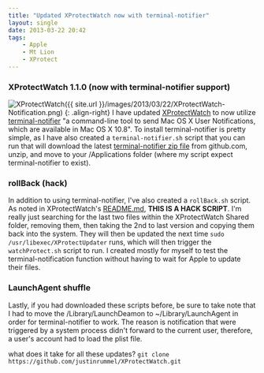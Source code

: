 ```yaml
---
title: "Updated XProtectWatch now with terminal-notifier"
layout: single
date: 2013-03-22 20:42
tags:
    - Apple
    - Mt Lion
    - XProtect
---
```

### XProtectWatch 1.1.0 (now with terminal-notifier support) ###
![XProtectWatch]({{ site.url }}/images/2013/03/22/XProtectWatch-Notification.png)
{: .align-right}
I have updated [XProtectWatch][XProtectWatch] to now utilize [terminal-notifier][terminal-notifier] "a command-line tool to send Mac OS X User Notifications, which are available in Mac OS X 10.8".  To install terminal-notifier is pretty simple, as I have also created a ```terminal-notifier.sh``` script that you can run that will download the latest [terminal-notifier zip file][dl] from github.com, unzip, and move to your /Applications folder (where my script expect terminal-notifier to exist). 

### rollBack (hack) ###
In addition to using terminal-notifier, I've also created a ```rollBack.sh``` script.  As noted in XProtectWatch's [README.md][readme], **THIS IS A HACK SCRIPT**.  I'm really just searching for the last two files within the XProtectWatch Shared folder, removing them, then taking the 2nd to last version and copying them back into the system.  They will then be updated the next time ```sudo /usr/libexec/XProtectUpdater``` runs, which will then trigger the ```watchProtect.sh``` script to run.  I created mostly for myself to test the terminal-notification function without having to wait for Apple to update their files.


### LaunchAgent shuffle ###
Lastly, if you had downloaded these scripts before, be sure to take note that I had to move the /Library/LaunchDeamon to ~/Library/LaunchAgent in order for terminal-notifier to work.  The reason is notification that were triggered by a system process didn't forward to the current user, therefore, a user's account had to load the plist file.

what does it take for all these updates?  ```git clone https://github.com/justinrummel/XProtectWatch.git``` 

[XProtectWatch]: https://github.com/justinrummel/XProtectWatch 
[terminal-notifier]: https://github.com/alloy/terminal-notifier 
[dl]: https://github.com/alloy/terminal-notifier/downloads 
[readme]: https://github.com/justinrummel/XProtectWatch/blob/master/README.md 
